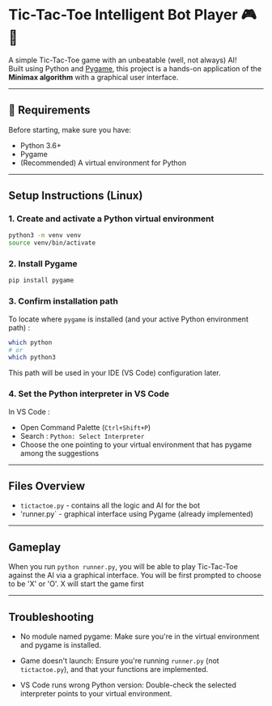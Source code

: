 # Tic-Tac-Toe Intelligent Bot Player 🎮🤖

A simple Tic-Tac-Toe game with an unbeatable (well, not always) AI!  
Built using Python and [Pygame](https://www.pygame.org/), this project is a hands-on application of the **Minimax algorithm** with a graphical user interface.

---

## 🧰 Requirements

Before starting, make sure you have:
- Python 3.6+
- Pygame
- (Recommended) A virtual environment for Python

---

## Setup Instructions (Linux)
### 1. Create and activate a Python virtual environment

```bash
python3 -m venv venv
source venv/bin/activate
```
### 2. Install Pygame
```bash
pip install pygame
```

### 3. Confirm installation path
To locate where `pygame` is installed (and your active Python environment path) : 
```bash
which python
# or
which python3
```
This path will be used in your IDE (VS Code) configuration later.

### 4. Set the Python interpreter in VS Code
In VS Code : 
* Open Command Palette (`Ctrl+Shift+P`)
* Search : `Python: Select Interpreter`
* Choose the one pointing to your virtual environment that has pygame among the suggestions

---
## Files Overview
* `tictactoe.py` - contains all the logic and AI for the bot
* 'runner.py` - graphical interface using Pygame (already implemented)

---
## Gameplay
When you run `python runner.py`, you will be able to play Tic-Tac-Toe against the AI via a graphical interface. You will be first prompted to choose to be 'X' or 'O'. X will start the game first

---
## Troubleshooting
* No module named pygame:
Make sure you're in the virtual environment and pygame is installed.

* Game doesn't launch:
Ensure you're running `runner.py` (not `tictactoe.py`), and that your functions are implemented.

* VS Code runs wrong Python version:
Double-check the selected interpreter points to your virtual environment.


